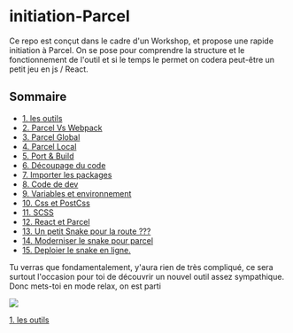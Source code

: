 <h1>initiation-Parcel</h1>

Ce repo est conçut dans le cadre d'un Workshop, et propose une rapide initiation à Parcel.
On se pose pour comprendre la structure et le fonctionnement de l'outil et si le temps le permet on codera peut-être un petit jeu en js / React.

<h2>Sommaire</h2>
<ul>
  <li><a href="https://github.com/GuyVil1/initiation-Parcel/blob/master/01.Les-outils.md">1. les outils</a></li>
  <li><a href="#">2. Parcel Vs Webpack</a></li>
  <li><a href="#">3. Parcel Global</a></li>
  <li><a href="#">4. Parcel Local</a></li>
  <li><a href="#">5. Port & Build</a></li>
  <li><a href="#">6. Découpage du code</a></li>
  <li><a href="#">7. Importer les packages</a></li>
  <li><a href="#">8. Code de dev</a></li>
  <li><a href="#">9. Variables et environnement</a></li>
  <li><a href="#">10. Css et PostCss</a></li>
  <li><a href="#">11. SCSS</a></li>
  <li><a href="#">12. React et Parcel</a></li>
  <li><a href="#">13. Un petit Snake pour la route ???</a></li>
  <li><a href="#">14. Moderniser le snake pour parcel</a></li>
  <li><a href="#">15. Deploier le snake en ligne.</a></li>
  </ul>
  
  Tu verras que fondamentalement, y'aura rien de très compliqué, ce sera surtout l'occasion pour toi de découvrir un nouvel outil assez sympathique. Donc mets-toi en mode relax, on est parti
  
  <img src="https://media.giphy.com/media/5T0yHHWsC39rtI82SH/giphy.gif" />
  
<a href="https://github.com/GuyVil1/initiation-Parcel/blob/master/01.Les-outils.md">1. les outils</a>

